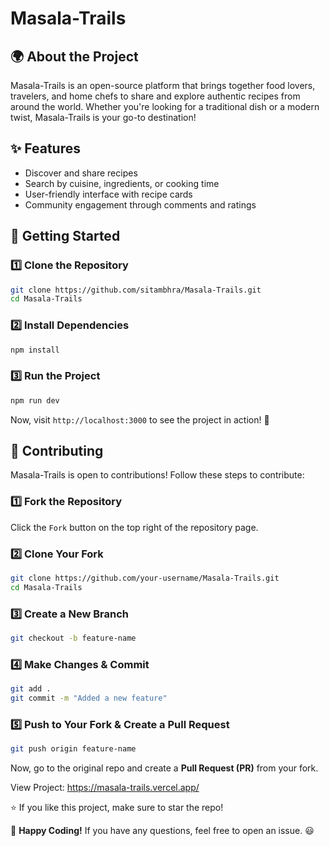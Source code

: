  # Masala-Trails

## 🌍 About the Project
Masala-Trails is an open-source platform that brings together food lovers, travelers, and home chefs to share and explore authentic recipes from around the world. Whether you're looking for a traditional dish or a modern twist, Masala-Trails is your go-to destination!

## ✨ Features
- Discover and share recipes
- Search by cuisine, ingredients, or cooking time
- User-friendly interface with recipe cards
- Community engagement through comments and ratings

## 🚀 Getting Started

### **1️⃣ Clone the Repository**
```sh
git clone https://github.com/sitambhra/Masala-Trails.git
cd Masala-Trails
```

### **2️⃣ Install Dependencies**
```sh
npm install
```

### **3️⃣ Run the Project**
```sh
npm run dev
```

Now, visit `http://localhost:3000` to see the project in action! 🎉

## 🤝 Contributing
Masala-Trails is open to contributions! Follow these steps to contribute:

### **1️⃣ Fork the Repository**
Click the `Fork` button on the top right of the repository page.

### **2️⃣ Clone Your Fork**
```sh
git clone https://github.com/your-username/Masala-Trails.git
cd Masala-Trails
```

### **3️⃣ Create a New Branch**
```sh
git checkout -b feature-name
```

### **4️⃣ Make Changes & Commit**
```sh
git add .
git commit -m "Added a new feature"
```

### **5️⃣ Push to Your Fork & Create a Pull Request**
```sh
git push origin feature-name
```
Now, go to the original repo and create a **Pull Request (PR)** from your fork.

 View Project: https://masala-trails.vercel.app/
 
⭐ If you like this project, make sure to star the repo!

🚀 **Happy Coding!** If you have any questions, feel free to open an issue. 😃

